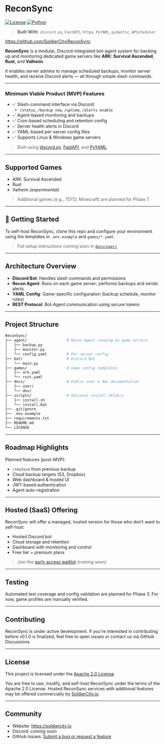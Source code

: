# ReconSync
[![License](https://img.shields.io/github/license/SoldierCity/ReconSync)](LICENSE)
[![Python](https://img.shields.io/badge/python-3.11+-blue.svg)](https://www.python.org/downloads/)
> **Built With**: `discord.py`, `FastAPI`, `httpx`, `PyYAML`, `pydantic`, `APScheduler`

https://github.com/SoldierCity/ReconSync

**ReconSync** is a modular, Discord-integrated bot-agent system for backing up and monitoring dedicated game servers like **ARK: Survival Ascended**, **Rust**, and **Valheim**.

It enables server admins to manage scheduled backups, monitor server health, and receive Discord alerts — all through simple slash commands.

---

### Minimum Viable Product (MVP) Features
- ✅ Slash-command interface via Discord:
  - `/status`, `/backup now`, `/uptime`, `/alerts enable`
- ✅ Agent-based monitoring and backups
- ✅ Cron-based scheduling and retention config
- ✅ Server health alerts in Discord
- ✅ YAML-based per-server config files
- ✅ Supports Linux & Windows game servers
> Built using [discord.py](https://discordpy.readthedocs.io/), [FastAPI](https://fastapi.tiangolo.com/), and [PyYAML](https://pyyaml.org/)

---

## Supported Games

- ARK: Survival Ascended
- Rust
- Valheim *(experimental)*

> Additional games (e.g., 7DTD, Minecraft) are planned for Phase 7.

---

## 🔧 Getting Started

To self-host ReconSync, clone this repo and configure your environment using the templates in `.env.example` and `games/*.yaml`.

> Full setup instructions coming soon in [`docs/user/`](docs/user/)

---

## Architecture Overview

- **Discord Bot**: Handles slash commands and permissions
- **Recon Agent**: Runs on each game server; performs backups and sends alerts
- **YAML Config**: Game-specific configuration (backup schedule, monitor rules)
- **REST Protocol**: Bot-Agent communication using secure tokens

---

## Project Structure
```bash
ReconSync/
├── agent/                  # Recon Agent running on game servers
│   ├── backup.py
│   ├── monitor.py
│   └── config.yaml         # Per-server config
├── bot/                    # Discord Bot
│   └── main.py
├── games/                  # Game config templates
│   ├── ark.yaml
│   └── rust.yaml
├── docs/                   # Public user & dev documentation
│   ├── user/
│   └── dev/
├── scripts/                # Optional install helpers
│   ├── install.sh
│   └── install.bat
├── .gitignore
├── .env.example
├── requirements.txt
├── README.md
└── LICENSE
```

---

## Roadmap Highlights

Planned features (post-MVP):
- `/restore` from previous backup
- Cloud backup targets (S3, Dropbox)
- Web dashboard & hosted UI
- JWT-based authentication
- Agent auto-registration

---

## Hosted (SaaS) Offering

ReconSync will offer a managed, hosted version for those who don’t want to self-host:

- Hosted Discord bot
- Cloud storage and retention
- Dashboard with monitoring and control
- Free tier + premium plans

> Join the [early access waitlist](https://soldiercity.io/reconsync) *(coming soon)*

---

## Testing

Automated test coverage and config validation are planned for Phase 3. For now, game profiles are manually verified.

---

## Contributing

ReconSync is under active development. If you're interested in contributing before v0.1.0 is finalized, feel free to open issues or contact us via GitHub Discussions.

---

## License

This project is licensed under the [Apache 2.0 License](LICENSE).

You are free to use, modify, and self-host ReconSync under the terms of the Apache 2.0 License. Hosted ReconSync services with additional features may be offered commercially by [SoldierCity.io](https://soldiercity.io).

---

## Community

- Website: https://soldiercity.io
- Discord: *coming soon*
- GitHub Issues: [Submit a bug or request a feature](https://github.com/SoldierCity/ReconSync/issues)

